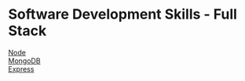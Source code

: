 # Software Development Skills - Full Stack

[Node](https://github.com/villivald/Software-Development-Skills-Full-Stack/tree/main/Coursework/Node)<br>
[MongoDB](https://github.com/villivald/Software-Development-Skills-Full-Stack/tree/main/Coursework/MongoDB)<br>
[Express](https://github.com/villivald/Software-Development-Skills-Full-Stack/tree/main/Coursework/Express)
